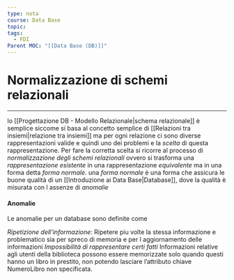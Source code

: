 ```yaml
---
type: nota
course: Data Base
topic: 
tags:
  - FDI
Parent MOC: "[[Data Base (DB)]]"
---
```


# Normalizzazione di schemi relazionali
---
lo [[Progettazione DB - Modello Relazionale|schema relazionale]] è semplice siccome si basa al concetto semplice di [[Relazioni tra insiemi|relazione tra insiemi]] ma per ogni relazione ci sono diverse rappresentazioni valide e quindi uno dei problemi e la _scelta_ di questa rappresentazione.
Per fare la corretta scelta si ricorre al processo di _normalizzazione degli schemi relazionali_ ovvero si trasforma una _rappresentazione esistente_ in una rappresentazione _equivalente_ ma in una forma detta _forma normale_.
una _forma normale_ è una forma che assicura le buone qualità di un [[Introduzione ai Data Base|Database]], dove la qualità è misurata con l assenze di _anomalie_


#### Anomalie
Le anomalie per un database sono definite come

_Ripetizione dell’informazione_: Ripetere piu volte la stessa informazione e problematico sia per spreco di  memoria e per l aggiornamento delle informazioni 
_Impossibilità di rappresentare certi fatti_
	Informazioni relative agli utenti della biblioteca possono essere memorizzate solo quando questi hanno un libro in prestito, non potendo lasciare l’attributo chiave NumeroLibro non specificata.

